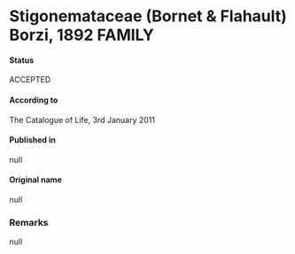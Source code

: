 # Stigonemataceae (Bornet & Flahault) Borzi, 1892 FAMILY

#### Status
ACCEPTED

#### According to
The Catalogue of Life, 3rd January 2011

#### Published in
null

#### Original name
null

### Remarks
null